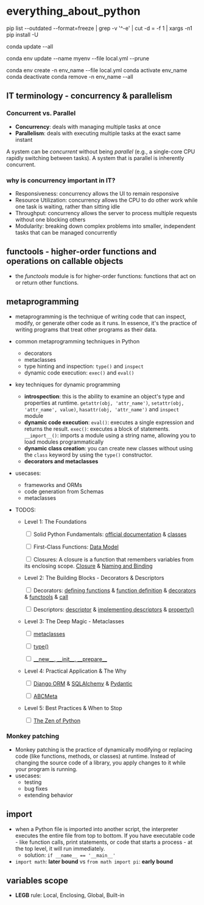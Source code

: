 # everything_about_python

pip list --outdated --format=freeze | grep -v '^\-e' | cut -d = -f 1 | xargs -n1 pip install -U

conda update --all

conda env update --name myenv --file local.yml --prune

conda env create -n env_name --file local.yml
conda activate env_name
conda deactivate
conda remove -n env_name --all

## IT terminology - concurrency & parallelism

### Concurrent vs. Parallel

- **Concurrency**: deals with managing multiple tasks at once
- **Parallelism**: deals with executing multiple tasks at the exact same instant

A system can be _concurrent_ without being _parallel_ (e.g., a single-core CPU rapidly switching between tasks). A system that is parallel is inherently concurrent.

### why is concurrency important in IT?

- Responsiveness: concurrency allows the UI to remain responsive
- Resource Utilization: concurrency allows the CPU to do other work while one task is waiting, rather than sitting idle
- Throughput: concurrency allows the server to process multiple requests without one blocking others
- Modularity: breaking down complex problems into smaller, independent tasks that can be managed concurrently

## functools - higher-order functions and operations on callable objects

- the _functools_ module is for higher-order functions: functions that act on or return other functions.

## metaprogramming

- metaprogramming is the technique of writing code that can inspect, modify, or generate other code as it runs. In essence, it's the practice of writing programs that treat other programs as their data.
- common metaprogramming techniques in Python
  - decorators
  - metaclasses
  - type hinting and inspection: `type()` and `inspect`
  - dynamic code execution: `exec()` and `eval()`
- key techniques for dynamic programming
  - **introspection**: this is the ability to examine an object's type and properties at runtime. `getattr(obj, 'attr_name')`, `setattr(obj, 'attr_name', value)`, `hasattr(obj, 'attr_name')` and `inspect` module
  - **dynamic code execution**: `eval()`: executes a single expression and returns the result. `exec()`: executes a block of statements. `__import__()`: imports a module using a string name, allowing you to load modules programmatically
  - **dynamic class creation**: you can create new classes without using the `class` keyword by using the `type()` constructor.
  - **decorators and metaclasses**
- usecases:
  - frameworks and ORMs
  - code generation from Schemas
  - metaclasses
- TODOS:

  - Level 1: The Foundations

    <input type="checkbox"> Solid Python Fundamentals: [official documentation](https://docs.python.org/3/tutorial/index.html) & [classes](https://docs.python.org/3/tutorial/classes.html)

    <input type="checkbox"> First-Class Functions: [Data Model](https://docs.python.org/3/reference/datamodel.html)

    <input type="checkbox"> Closures: A closure is a function that remembers variables from its enclosing scope. [Closure](https://docs.python.org/3/glossary.html#term-closure) & [Naming and Binding](https://docs.python.org/3/reference/executionmodel.html#naming-and-binding)

  - Level 2: The Building Blocks - Decorators & Descriptors

    <input type='checkbox'> Decorators: [defining functions](https://docs.python.org/3/tutorial/controlflow.html#defining-functions) & [function definition](https://docs.python.org/3/reference/compound_stmts.html#function-definitions) & [decorators](https://docs.python.org/3/glossary.html#term-decorator) & [functools](https://docs.python.org/3/library/functools.html) & [call](https://docs.python.org/3/reference/datamodel.html#object.__call__)

    <input type='checkbox'> Descriptors: [descriptor](https://docs.python.org/3/howto/descriptor.html) & [implementing descriptors](https://docs.python.org/3/reference/datamodel.html#implementing-descriptors) & [property()](https://docs.python.org/3/library/functions.html#propert)

  - Level 3: The Deep Magic - Metaclasses

    <input type='checkbox'> [metaclasses](https://docs.python.org/3/reference/datamodel.html#metaclasses)

    <input type='checkbox'> [type()](https://docs.python.org/3/library/functions.html#type)

    <input type='checkbox'> [\_\_new\_\_, \_\_init\_\_, \_\_prepare\_\_](https://docs.python.org/3/reference/datamodel.html#customizing-class-creation)

  - Level 4: Practical Application & The Why

    <input type='checkbox'> [Django ORM](https://docs.djangoproject.com/en/5.2/topics/db/models/) & [SQLAIchemy](https://docs.sqlalchemy.org/en/20/orm/declarative_mapping.html) & [Pydantic](https://docs.pydantic.dev/latest/concepts/models/)

    <input type='checkbox'> [ABCMeta](https://docs.python.org/3/library/abc.html)

  - Level 5: Best Practices & When to Stop

    <input type='checkbox'> [The Zen of Python](https://peps.python.org/pep-0020/)

### Monkey patching

- Monkey patching is the practice of dynamically modifying or replacing code (like functions, methods, or classes) at runtime. Instead of changing the source code of a library, you apply changes to it while your program is running.
- usecases:
  - testing
  - bug fixes
  - extending behavior

## import

- when a Python file is imported into another script, the interpreter executes the entire file from top to bottom. If you have executable code - like function calls, print statements, or code that starts a process - at the top level, it will run immediately.
  - solution: `if __name__ == '__main__'`
- `import math`: **later bound** vs `from math import pi`: **early bound**

## variables scope

- **LEGB** rule: Local, Enclosing, Global, Built-in
